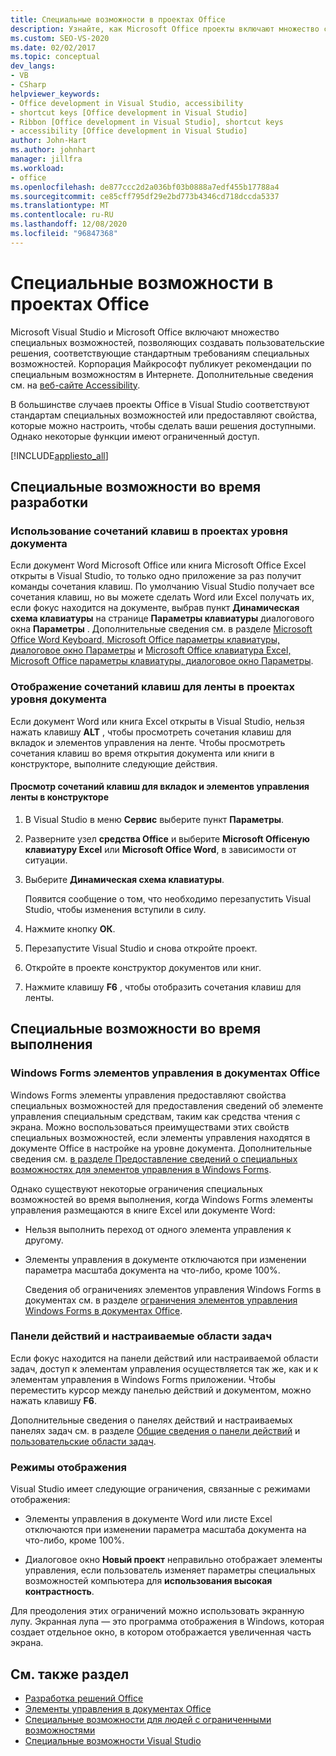 ```yaml
---
title: Специальные возможности в проектах Office
description: Узнайте, как Microsoft Office проекты включают множество специальных возможностей, позволяющих создавать пользовательские решения, соответствующие стандартным требованиям специальных возможностей.
ms.custom: SEO-VS-2020
ms.date: 02/02/2017
ms.topic: conceptual
dev_langs:
- VB
- CSharp
helpviewer_keywords:
- Office development in Visual Studio, accessibility
- shortcut keys [Office development in Visual Studio]
- Ribbon [Office development in Visual Studio], shortcut keys
- accessibility [Office development in Visual Studio]
author: John-Hart
ms.author: johnhart
manager: jillfra
ms.workload:
- office
ms.openlocfilehash: de877ccc2d2a036bf03b0888a7edf455b17788a4
ms.sourcegitcommit: ce85cff795df29e2bd773b4346cd718dccda5337
ms.translationtype: MT
ms.contentlocale: ru-RU
ms.lasthandoff: 12/08/2020
ms.locfileid: "96847368"
---
```

# <a name="accessibility-in-office-projects"></a>Специальные возможности в проектах Office

Microsoft Visual Studio и Microsoft Office включают множество специальных возможностей, позволяющих создавать пользовательские решения, соответствующие стандартным требованиям специальных возможностей. Корпорация Майкрософт публикует рекомендации по специальным возможностям в Интернете. Дополнительные сведения см. на [веб-сайте Accessibility](https://www.microsoft.com/accessibility/).

В большинстве случаев проекты Office в Visual Studio соответствуют стандартам специальных возможностей или предоставляют свойства, которые можно настроить, чтобы сделать ваши решения доступными. Однако некоторые функции имеют ограниченный доступ.

[!INCLUDE[appliesto_all](../vsto/includes/appliesto-all-md.md)]

## <a name="accessibility-at-design-time"></a>Специальные возможности во время разработки

### <a name="use-shortcut-keys-in-document-level-projects"></a>Использование сочетаний клавиш в проектах уровня документа
 Если документ Word Microsoft Office или книга Microsoft Office Excel открыты в Visual Studio, то только одно приложение за раз получит команды сочетания клавиш. По умолчанию Visual Studio получает все сочетания клавиш, но вы можете сделать Word или Excel получать их, если фокус находится на документе, выбрав пункт **Динамическая схема клавиатуры** на странице **Параметры клавиатуры** диалогового окна **Параметры** . Дополнительные сведения см. в разделе [Microsoft Office Word Keyboard, Microsoft Office параметры клавиатуры, диалоговое окно Параметры](../vsto/microsoft-office-word-keyboard-microsoft-office-keyboard-settings-options-dialog-box.md) и [Microsoft Office клавиатура Excel, Microsoft Office параметры клавиатуры, диалоговое окно Параметры](../vsto/microsoft-office-excel-keyboard-microsoft-office-keyboard-settings-options-dialog-box.md).

### <a name="display-shortcut-keys-for-the-ribbon-in-document-level-projects"></a>Отображение сочетаний клавиш для ленты в проектах уровня документа
 Если документ Word или книга Excel открыты в Visual Studio, нельзя нажать клавишу **ALT** , чтобы просмотреть сочетания клавиш для вкладок и элементов управления на ленте. Чтобы просмотреть сочетания клавиш во время открытия документа или книги в конструкторе, выполните следующие действия.

#### <a name="to-view-shortcut-keys-for-ribbon-tabs-and-controls-in-the-designer"></a>Просмотр сочетаний клавиш для вкладок и элементов управления ленты в конструкторе

1. В Visual Studio в меню **Сервис** выберите пункт **Параметры**.

2. Разверните узел **средства Office** и выберите **Microsoft Officeную клавиатуру Excel** или **Microsoft Office Word**, в зависимости от ситуации.

3. Выберите **Динамическая схема клавиатуры**.

     Появится сообщение о том, что необходимо перезапустить Visual Studio, чтобы изменения вступили в силу.

4. Нажмите кнопку **ОК**.

5. Перезапустите Visual Studio и снова откройте проект.

6. Откройте в проекте конструктор документов или книг.

7. Нажмите клавишу **F6** , чтобы отобразить сочетания клавиш для ленты.

## <a name="accessibility-at-run-time"></a>Специальные возможности во время выполнения

### <a name="windows-forms-controls-on-office-documents"></a>Windows Forms элементов управления в документах Office
 Windows Forms элементы управления предоставляют свойства специальных возможностей для предоставления сведений об элементе управления специальным средствам, таким как средства чтения с экрана. Можно воспользоваться преимуществами этих свойств специальных возможностей, если элементы управления находятся в документе Office в настройке на уровне документа. Дополнительные сведения см. [в разделе Предоставление сведений о специальных возможностях для элементов управления в Windows Forms](/dotnet/framework/winforms/controls/providing-accessibility-information-for-controls-on-a-windows-form).

 Однако существуют некоторые ограничения специальных возможностей во время выполнения, когда Windows Forms элементы управления размещаются в книге Excel или документе Word:

- Нельзя выполнить переход от одного элемента управления к другому.

- Элементы управления в документе отключаются при изменении параметра масштаба документа на что-либо, кроме 100%.

  Сведения об ограничениях элементов управления Windows Forms в документах см. в разделе [ограничения элементов управления Windows Forms в документах Office](../vsto/limitations-of-windows-forms-controls-on-office-documents.md).

### <a name="actions-panes-and-custom-task-panes"></a>Панели действий и настраиваемые области задач
 Если фокус находится на панели действий или настраиваемой области задач, доступ к элементам управления осуществляется так же, как и к элементам управления в Windows Forms приложении. Чтобы переместить курсор между панелью действий и документом, можно нажать клавишу **F6**.

 Дополнительные сведения о панелях действий и настраиваемых панелях задач см. в разделе [Общие сведения о панели действий](../vsto/actions-pane-overview.md) и [пользовательские области задач](../vsto/custom-task-panes.md).

### <a name="display-modes"></a>Режимы отображения

Visual Studio имеет следующие ограничения, связанные с режимами отображения:

- Элементы управления в документе Word или листе Excel отключаются при изменении параметра масштаба документа на что-либо, кроме 100%.

- Диалоговое окно **Новый проект** неправильно отображает элементы управления, если пользователь изменяет параметры специальных возможностей компьютера для **использования высокая контрастность**.

Для преодоления этих ограничений можно использовать экранную лупу. Экранная лупа — это программа отображения в Windows, которая создает отдельное окно, в котором отображается увеличенная часть экрана.

## <a name="see-also"></a>См. также раздел

- [Разработка решений Office](../vsto/developing-office-solutions.md)
- [Элементы управления в документах Office](../vsto/controls-on-office-documents.md)
- [Специальные возможности для людей с ограниченными возможностями](../ide/reference/accessibility-features-of-visual-studio.md)
- [Специальные возможности Visual Studio](../ide/reference/accessibility-features-of-visual-studio.md)